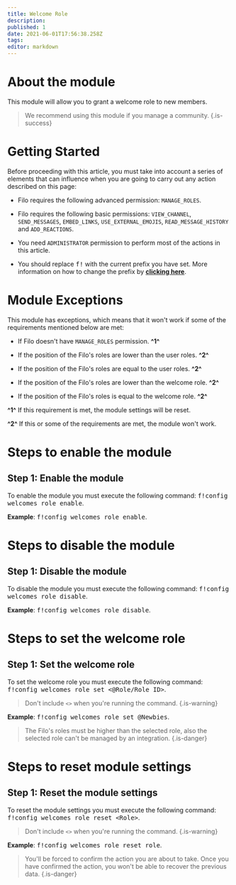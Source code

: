 ```yaml
---
title: Welcome Role
description:
published: 1
date: 2021-06-01T17:56:38.258Z
tags:
editor: markdown
---
```


# About the module

This module will allow you to grant a welcome role to new members.

> We recommend using this module if you manage a community.
{.is-success}

# Getting Started

Before proceeding with this article, you must take into account a series of elements that can influence when you are going to carry out any action described on this page:

- Filo requires the following advanced permission: ``MANAGE_ROLES``.

- Filo requires the following basic permissions: ``VIEW_CHANNEL``, ``SEND_MESSAGES``, ``EMBED_LINKS``, ``USE_EXTERNAL_EMOJIS``, ``READ_MESSAGE_HISTORY`` and ``ADD_REACTIONS``.

- You need ``ADMINISTRATOR`` permission to perform most of the actions in this article.

- You should replace <kbd>f!</kbd> with the current prefix you have set. More information on how to change the prefix by **[clicking here](en/modules/prefix)**.

# Module Exceptions

This module has exceptions, which means that it won't work if some of the requirements mentioned below are met:

- If Filo doesn't have ``MANAGE_ROLES`` permission. **^1^**

- If the position of the Filo's roles are lower than the user roles. **^2^**

- If the position of the Filo's roles are equal to the user roles. **^2^**

- If the position of the Filo's roles are lower than the welcome role. **^2^**

- If the position of the Filo's roles is equal to the welcome role. **^2^**

**^1^** If this requirement is met, the module settings will be reset.

**^2^** If this or some of the requirements are met, the module won't work.

# Steps to enable the module

## **Step 1**: Enable the module

To enable the module you must execute the following command: <kbd>f!config welcomes role enable</kbd>.

**Example**: <kbd>f!config welcomes role enable</kbd>.

# Steps to disable the module

## **Step 1**: Disable the module

To disable the module you must execute the following command: <kbd>f!config welcomes role disable</kbd>.

**Example**: <kbd>f!config welcomes role disable</kbd>.

# Steps to set the welcome role

## **Step 1**: Set the welcome role

To set the welcome role you must execute the following command: <kbd>f!config welcomes role set \<@Role/Role ID></kbd>.

> Don't include ``<>`` when you're running the command.
{.is-warning}

**Example**: <kbd>f!config welcomes role set @Newbies</kbd>.

> The Filo's roles must be higher than the selected role, also the selected role can't be managed by an integration.
{.is-danger}

# Steps to reset module settings

## **Step 1**: Reset the module settings

To reset the module settings you must execute the following command: <kbd>f!config welcomes role reset \<Role></kbd>.

> Don't include ``<>`` when you're running the command.
{.is-warning}

**Example**: <kbd>f!config welcomes role reset role</kbd>.

> You'll be forced to confirm the action you are about to take. Once you have confirmed the action, you won't be able to recover the previous data.
{.is-danger}
